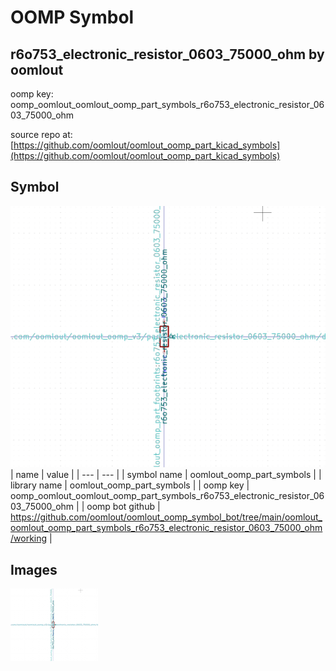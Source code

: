 # OOMP Symbol  
## r6o753_electronic_resistor_0603_75000_ohm  by oomlout  
  
oomp key: oomp_oomlout_oomlout_oomp_part_symbols_r6o753_electronic_resistor_0603_75000_ohm  
  
source repo at: [https://github.com/oomlout/oomlout_oomp_part_kicad_symbols](https://github.com/oomlout/oomlout_oomp_part_kicad_symbols)  
## Symbol  
  
[![working.png](working_600.png)](working.png)  
| name | value | 
| --- | --- | 
| symbol name | oomlout_oomp_part_symbols | 
| library name | oomlout_oomp_part_symbols | 
| oomp key | oomp_oomlout_oomlout_oomp_part_symbols_r6o753_electronic_resistor_0603_75000_ohm | 
| oomp bot github | https://github.com/oomlout/oomlout_oomp_symbol_bot/tree/main/oomlout_oomlout_oomp_part_symbols_r6o753_electronic_resistor_0603_75000_ohm/working | 
## Images  
  
[![working.png](working_140.png)](working.png)  
